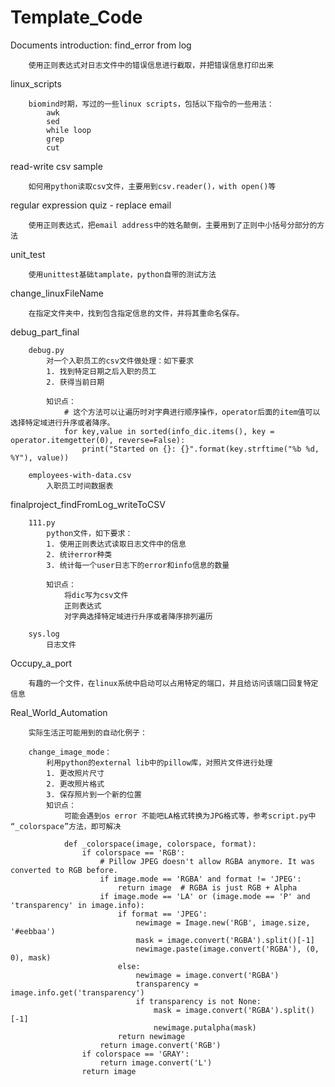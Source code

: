 # Template_Code
Documents introduction:
    find_error from log
        
        使用正则表达式对日志文件中的错误信息进行截取，并把错误信息打印出来
        

   linux_scripts
        
        biomind时期，写过的一些linux scripts，包括以下指令的一些用法：
            awk
            sed
            while loop
            grep
            cut
        

   read-write csv sample
        
        如何用python读取csv文件，主要用到csv.reader()，with open()等
        

   regular expression quiz - replace email
        
        使用正则表达式，把email address中的姓名颠倒，主要用到了正则中小括号分部分的方法
        

   unit_test
   
        使用unittest基础tamplate，python自带的测试方法
        
        
   change_linuxFileName
        
        在指定文件夹中，找到包含指定信息的文件，并将其重命名保存。


   debug_part_final
   
        debug.py
            对一个入职员工的csv文件做处理：如下要求
            1. 找到特定日期之后入职的员工
            2. 获得当前日期
            
            知识点：
                # 这个方法可以让遍历时对字典进行顺序操作，operator后面的item值可以选择特定域进行升序或者降序。
                for key,value in sorted(info_dic.items(), key = operator.itemgetter(0), reverse=False):
                    print("Started on {}: {}".format(key.strftime("%b %d, %Y"), value))
                
        employees-with-data.csv
            入职员工时间数据表
   
   
   finalproject_findFromLog_writeToCSV
        
        111.py
            python文件，如下要求：
            1. 使用正则表达式读取日志文件中的信息
            2. 统计error种类
            3. 统计每一个user日志下的error和info信息的数量
            
            知识点：
                将dic写为csv文件
                正则表达式
                对字典选择特定域进行升序或者降序排列遍历
        
        sys.log
            日志文件
            
            
   Occupy_a_port
        
        有趣的一个文件，在linux系统中启动可以占用特定的端口，并且给访问该端口回复特定信息
   
   
   Real_World_Automation
        
        实际生活正可能用到的自动化例子：
        
        change_image_mode：
            利用python的external lib中的pillow库，对照片文件进行处理
            1. 更改照片尺寸
            2. 更改照片格式
            3. 保存照片到一个新的位置
            知识点：
                可能会遇到os error 不能吧LA格式转换为JPG格式等，参考script.py中 “_colorspace”方法，即可解决
                
                def _colorspace(image, colorspace, format):
                    if colorspace == 'RGB':
                        # Pillow JPEG doesn't allow RGBA anymore. It was converted to RGB before.
                        if image.mode == 'RGBA' and format != 'JPEG':
                            return image  # RGBA is just RGB + Alpha
                        if image.mode == 'LA' or (image.mode == 'P' and 'transparency' in image.info):
                            if format == 'JPEG':
                                newimage = Image.new('RGB', image.size, '#eebbaa')
                                mask = image.convert('RGBA').split()[-1]
                                newimage.paste(image.convert('RGBA'), (0, 0), mask)
                            else:
                                newimage = image.convert('RGBA')
                                transparency = image.info.get('transparency')
                                if transparency is not None:
                                    mask = image.convert('RGBA').split()[-1]
                                    newimage.putalpha(mask)
                            return newimage
                        return image.convert('RGB')
                    if colorspace == 'GRAY':
                        return image.convert('L')
                    return image
        
    
    
        
